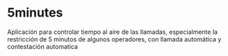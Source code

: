 # 5minutes
Aplicación para controlar tiempo al aire de las llamadas, especialmente la restricción de 5 minutos de algunos operadores, con llamada automática y contestación automatica
